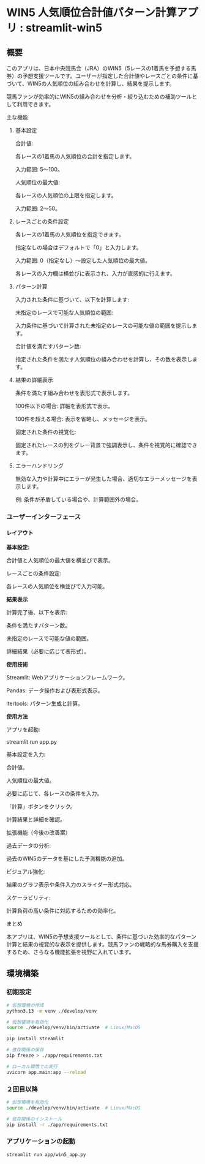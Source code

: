 # WIN5 人気順位合計値パターン計算アプリ : streamlit-win5

## 概要

このアプリは、日本中央競馬会（JRA）のWIN5（5レースの1着馬を予想する馬券）の予想支援ツールです。ユーザーが指定した合計値やレースごとの条件に基づいて、WIN5の人気順位の組み合わせを計算し、結果を提示します。

競馬ファンが効率的にWIN5の組み合わせを分析・絞り込むための補助ツールとして利用できます。

主な機能

1. 基本設定

    合計値:

    各レースの1着馬の人気順位の合計を指定します。

    入力範囲: 5～100。

    人気順位の最大値:

    各レースの人気順位の上限を指定します。

    入力範囲: 2～50。

2. レースごとの条件設定

    各レースの1着馬の人気順位を指定できます。

    指定なしの場合はデフォルトで「0」と入力します。

    入力範囲: 0（指定なし）～設定した人気順位の最大値。

    各レースの入力欄は横並びに表示され、入力が直感的に行えます。

3. パターン計算

    入力された条件に基づいて、以下を計算します:

    未指定のレースで可能な人気順位の範囲:

    入力条件に基づいて計算された未指定のレースの可能な値の範囲を提示します。

    合計値を満たすパターン数:

    指定された条件を満たす人気順位の組み合わせを計算し、その数を表示します。

4. 結果の詳細表示

    条件を満たす組み合わせを表形式で表示します。

    100件以下の場合: 詳細を表形式で表示。

    100件を超える場合: 表示を省略し、メッセージを表示。

    固定された条件の視覚化:

    固定されたレースの列をグレー背景で強調表示し、条件を視覚的に確認できます。

5. エラーハンドリング

    無効な入力や計算中にエラーが発生した場合、適切なエラーメッセージを表示します。

    例: 条件が矛盾している場合や、計算範囲外の場合。

### ユーザーインターフェース

#### レイアウト

**基本設定:**

合計値と人気順位の最大値を横並びで表示。

レースごとの条件設定:

各レースの人気順位を横並びで入力可能。

**結果表示**

計算完了後、以下を表示:

条件を満たすパターン数。

未指定のレースで可能な値の範囲。

詳細結果（必要に応じて表形式）。

**使用技術**

Streamlit: Webアプリケーションフレームワーク。

Pandas: データ操作および表形式表示。

itertools: パターン生成と計算。

**使用方法**

アプリを起動:

streamlit run app.py

基本設定を入力:

合計値。

人気順位の最大値。

必要に応じて、各レースの条件を入力。

「計算」ボタンをクリック。

計算結果と詳細を確認。

拡張機能（今後の改善案）

過去データの分析:

過去のWIN5のデータを基にした予測機能の追加。

ビジュアル強化:

結果のグラフ表示や条件入力のスライダー形式対応。

スケーラビリティ:

計算負荷の高い条件に対応するための効率化。

まとめ

本アプリは、WIN5の予想支援ツールとして、条件に基づいた効率的なパターン計算と結果の視覚的な表示を提供します。競馬ファンの戦略的な馬券購入を支援するため、さらなる機能拡張を視野に入れています。


## 環境構築

### 初期設定

```bash
# 仮想環境の作成
python3.13 -m venv ./develop/venv

# 仮想環境を有効化
source ./develop/venv/bin/activate  # Linux/MacOS

pip install streamlit

# 依存関係の保存
pip freeze > ./app/requirements.txt

# ローカル環境での実行
uvicorn app.main:app --reload


```

### ２回目以降

```bash
# 仮想環境を有効化
source ./develop/venv/bin/activate  # Linux/MacOS

# 依存関係のインストール
pip install -r ./app/requirements.txt
```

### アプリケーションの起動

```bash
streamlit run app/win5_app.py
```
